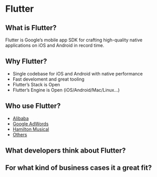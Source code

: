 # Flutter


## What is Flutter?

Flutter is Google’s mobile app SDK for crafting high-quality native applications on iOS and Android in record time. 

## Why Flutter?

- Single codebase for iOS and Android with native performance
- Fast develoment and great tooling
- Flutter’s Stack is Open
- Flutter’s Engine is Open (iOS/Android/Mac/Linux...)

## Who use Flutter?

- [Alibaba]()
- [Google AdWords]()
- [Hamilton Musical]()
- [Others](https://itsallwidgets.com/)

## What developers think about Flutter?
## For what kind of business cases it a great fit?
